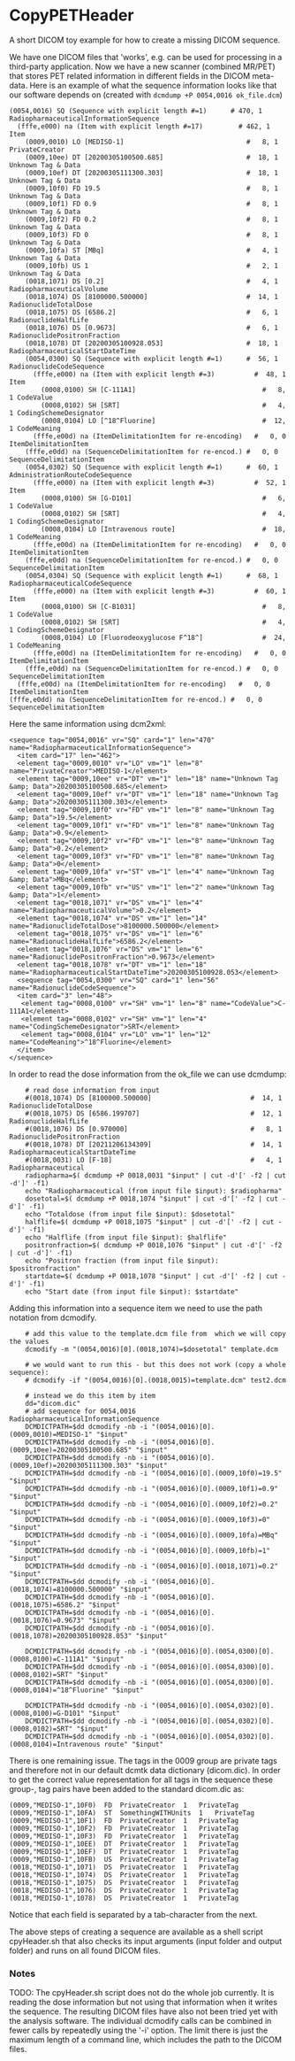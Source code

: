 # CopyPETHeader

A short DICOM toy example for how to create a missing DICOM sequence.

We have one DICOM files that 'works', e.g. can be used for processing in a third-party application. Now we have a new scanner (combined MR/PET) that stores PET related information in different fields in the DICOM meta-data. Here is an example of what the sequence information looks like that our software depends on (created with `dcmdump +P 0054,0016 ok_file.dcm`)

```{text}
(0054,0016) SQ (Sequence with explicit length #=1)      # 470, 1 RadiopharmaceuticalInformationSequence
  (fffe,e000) na (Item with explicit length #=17)         # 462, 1 Item
    (0009,0010) LO [MEDISO-1]                               #   8, 1 PrivateCreator
    (0009,10ee) DT [20200305100500.685]                     #  18, 1 Unknown Tag & Data
    (0009,10ef) DT [20200305111300.303]                     #  18, 1 Unknown Tag & Data
    (0009,10f0) FD 19.5                                     #   8, 1 Unknown Tag & Data
    (0009,10f1) FD 0.9                                      #   8, 1 Unknown Tag & Data
    (0009,10f2) FD 0.2                                      #   8, 1 Unknown Tag & Data
    (0009,10f3) FD 0                                        #   8, 1 Unknown Tag & Data
    (0009,10fa) ST [MBq]                                    #   4, 1 Unknown Tag & Data
    (0009,10fb) US 1                                        #   2, 1 Unknown Tag & Data
    (0018,1071) DS [0.2]                                    #   4, 1 RadiopharmaceuticalVolume
    (0018,1074) DS [8100000.500000]                         #  14, 1 RadionuclideTotalDose
    (0018,1075) DS [6586.2]                                 #   6, 1 RadionuclideHalfLife
    (0018,1076) DS [0.9673]                                 #   6, 1 RadionuclidePositronFraction
    (0018,1078) DT [20200305100928.053]                     #  18, 1 RadiopharmaceuticalStartDateTime
    (0054,0300) SQ (Sequence with explicit length #=1)      #  56, 1 RadionuclideCodeSequence
      (fffe,e000) na (Item with explicit length #=3)          #  48, 1 Item
        (0008,0100) SH [C-111A1]                                #   8, 1 CodeValue
        (0008,0102) SH [SRT]                                    #   4, 1 CodingSchemeDesignator
        (0008,0104) LO [^18^Fluorine]                           #  12, 1 CodeMeaning
      (fffe,e00d) na (ItemDelimitationItem for re-encoding)   #   0, 0 ItemDelimitationItem
    (fffe,e0dd) na (SequenceDelimitationItem for re-encod.) #   0, 0 SequenceDelimitationItem
    (0054,0302) SQ (Sequence with explicit length #=1)      #  60, 1 AdministrationRouteCodeSequence
      (fffe,e000) na (Item with explicit length #=3)          #  52, 1 Item
        (0008,0100) SH [G-D101]                                 #   6, 1 CodeValue
        (0008,0102) SH [SRT]                                    #   4, 1 CodingSchemeDesignator
        (0008,0104) LO [Intravenous route]                      #  18, 1 CodeMeaning
      (fffe,e00d) na (ItemDelimitationItem for re-encoding)   #   0, 0 ItemDelimitationItem
    (fffe,e0dd) na (SequenceDelimitationItem for re-encod.) #   0, 0 SequenceDelimitationItem
    (0054,0304) SQ (Sequence with explicit length #=1)      #  68, 1 RadiopharmaceuticalCodeSequence
      (fffe,e000) na (Item with explicit length #=3)          #  60, 1 Item
        (0008,0100) SH [C-B1031]                                #   8, 1 CodeValue
        (0008,0102) SH [SRT]                                    #   4, 1 CodingSchemeDesignator
        (0008,0104) LO [Fluorodeoxyglucose F^18^]               #  24, 1 CodeMeaning
      (fffe,e00d) na (ItemDelimitationItem for re-encoding)   #   0, 0 ItemDelimitationItem
    (fffe,e0dd) na (SequenceDelimitationItem for re-encod.) #   0, 0 SequenceDelimitationItem
  (fffe,e00d) na (ItemDelimitationItem for re-encoding)   #   0, 0 ItemDelimitationItem
(fffe,e0dd) na (SequenceDelimitationItem for re-encod.) #   0, 0 SequenceDelimitationItem
````

Here the same information using dcm2xml:

```{xml}
<sequence tag="0054,0016" vr="SQ" card="1" len="470" name="RadiopharmaceuticalInformationSequence">
  <item card="17" len="462">
  <element tag="0009,0010" vr="LO" vm="1" len="8" name="PrivateCreator">MEDISO-1</element>
  <element tag="0009,10ee" vr="DT" vm="1" len="18" name="Unknown Tag &amp; Data">20200305100500.685</element>
  <element tag="0009,10ef" vr="DT" vm="1" len="18" name="Unknown Tag &amp; Data">20200305111300.303</element>
  <element tag="0009,10f0" vr="FD" vm="1" len="8" name="Unknown Tag &amp; Data">19.5</element>
  <element tag="0009,10f1" vr="FD" vm="1" len="8" name="Unknown Tag &amp; Data">0.9</element>
  <element tag="0009,10f2" vr="FD" vm="1" len="8" name="Unknown Tag &amp; Data">0.2</element>
  <element tag="0009,10f3" vr="FD" vm="1" len="8" name="Unknown Tag &amp; Data">0</element>
  <element tag="0009,10fa" vr="ST" vm="1" len="4" name="Unknown Tag &amp; Data">MBq</element>
  <element tag="0009,10fb" vr="US" vm="1" len="2" name="Unknown Tag &amp; Data">1</element>
  <element tag="0018,1071" vr="DS" vm="1" len="4" name="RadiopharmaceuticalVolume">0.2</element>
  <element tag="0018,1074" vr="DS" vm="1" len="14" name="RadionuclideTotalDose">8100000.500000</element>
  <element tag="0018,1075" vr="DS" vm="1" len="6" name="RadionuclideHalfLife">6586.2</element>
  <element tag="0018,1076" vr="DS" vm="1" len="6" name="RadionuclidePositronFraction">0.9673</element>
  <element tag="0018,1078" vr="DT" vm="1" len="18" name="RadiopharmaceuticalStartDateTime">20200305100928.053</element>
  <sequence tag="0054,0300" vr="SQ" card="1" len="56" name="RadionuclideCodeSequence">
  <item card="3" len="48">
   <element tag="0008,0100" vr="SH" vm="1" len="8" name="CodeValue">C-111A1</element>
   <element tag="0008,0102" vr="SH" vm="1" len="4" name="CodingSchemeDesignator">SRT</element>
   <element tag="0008,0104" vr="LO" vm="1" len="12" name="CodeMeaning">^18^Fluorine</element>
  </item>
</sequence>
```

In order to read the dose information from the ok_file we can use dcmdump:

```{sh}
    # read dose information from input
    #(0018,1074) DS [8100000.500000]                         #  14, 1 RadionuclideTotalDose
    #(0018,1075) DS [6586.199707]                            #  12, 1 RadionuclideHalfLife
    #(0018,1076) DS [0.970000]                               #   8, 1 RadionuclidePositronFraction
    #(0018,1078) DT [20211206134309]                         #  14, 1 RadiopharmaceuticalStartDateTime
    #(0018,0031) LO [F-18]                                   #   4, 1 Radiopharmaceutical
    radiopharma=$( dcmdump +P 0018,0031 "$input" | cut -d'[' -f2 | cut -d']' -f1)
    echo "Radiopharmaceutical (from input file $input): $radiopharma"
    dosetotal=$( dcmdump +P 0018,1074 "$input" | cut -d'[' -f2 | cut -d']' -f1)
    echo "Totaldose (from input file $input): $dosetotal"
    halflife=$( dcmdump +P 0018,1075 "$input" | cut -d'[' -f2 | cut -d']' -f1)
    echo "Halflife (from input file $input): $halflife"
    positronfraction=$( dcmdump +P 0018,1076 "$input" | cut -d'[' -f2 | cut -d']' -f1)
    echo "Positron fraction (from input file $input): $positronfraction"
    startdate=$( dcmdump +P 0018,1078 "$input" | cut -d'[' -f2 | cut -d']' -f1)
    echo "Start date (from input file $input): $startdate"
```

Adding this information into a sequence item we need to use the path notation from dcmodify.

```{sh}
    # add this value to the template.dcm file from  which we will copy the values
    dcmodify -m "(0054,0016)[0].(0018,1074)=$dosetotal" template.dcm

    # we would want to run this - but this does not work (copy a whole sequence):
    # dcmodify -if "(0054,0016)[0].(0018,0015)=template.dcm" test2.dcm

    # instead we do this item by item
    dd="dicom.dic"
    # add sequence for 0054,0016 RadiopharmaceuticalInformationSequence
    DCMDICTPATH=$dd dcmodify -nb -i "(0054,0016)[0].(0009,0010)=MEDISO-1" "$input"
    DCMDICTPATH=$dd dcmodify -nb -i "(0054,0016)[0].(0009,10ee)=20200305100500.685" "$input"
    DCMDICTPATH=$dd dcmodify -nb -i "(0054,0016)[0].(0009,10ef)=20200305111300.303" "$input"
    DCMDICTPATH=$dd dcmodify -nb -i "(0054,0016)[0].(0009,10f0)=19.5" "$input"
    DCMDICTPATH=$dd dcmodify -nb -i "(0054,0016)[0].(0009,10f1)=0.9" "$input"
    DCMDICTPATH=$dd dcmodify -nb -i "(0054,0016)[0].(0009,10f2)=0.2" "$input"
    DCMDICTPATH=$dd dcmodify -nb -i "(0054,0016)[0].(0009,10f3)=0" "$input"
    DCMDICTPATH=$dd dcmodify -nb -i "(0054,0016)[0].(0009,10fa)=MBq" "$input"
    DCMDICTPATH=$dd dcmodify -nb -i "(0054,0016)[0].(0009,10fb)=1" "$input"
    DCMDICTPATH=$dd dcmodify -nb -i "(0054,0016)[0].(0018,1071)=0.2" "$input"
    DCMDICTPATH=$dd dcmodify -nb -i "(0054,0016)[0].(0018,1074)=8100000.500000" "$input"
    DCMDICTPATH=$dd dcmodify -nb -i "(0054,0016)[0].(0018,1075)=6586.2" "$input"
    DCMDICTPATH=$dd dcmodify -nb -i "(0054,0016)[0].(0018,1076)=0.9673" "$input"
    DCMDICTPATH=$dd dcmodify -nb -i "(0054,0016)[0].(0018,1078)=20200305100928.053" "$input"

    DCMDICTPATH=$dd dcmodify -nb -i "(0054,0016)[0].(0054,0300)[0].(0008,0100)=C-111A1" "$input"
    DCMDICTPATH=$dd dcmodify -nb -i "(0054,0016)[0].(0054,0300)[0].(0008,0102)=SRT" "$input"
    DCMDICTPATH=$dd dcmodify -nb -i "(0054,0016)[0].(0054,0300)[0].(0008,0104)=^18^Fluorine" "$input"

    DCMDICTPATH=$dd dcmodify -nb -i "(0054,0016)[0].(0054,0302)[0].(0008,0100)=G-D101" "$input"
    DCMDICTPATH=$dd dcmodify -nb -i "(0054,0016)[0].(0054,0302)[0].(0008,0102)=SRT" "$input"
    DCMDICTPATH=$dd dcmodify -nb -i "(0054,0016)[0].(0054,0302)[0].(0008,0104)=Intravenous route" "$input"
```

There is one remaining issue. The tags in the 0009 group are private tags and therefore not in our default dcmtk data dictionary (dicom.dic). In order to get the correct value representation for all tags in the sequence these group-, tag pairs have been added to the standard dicom.dic as:

```{txt}
(0009,"MEDISO-1",10F0)	FD	PrivateCreator	1	PrivateTag
(0009,"MEDISO-1",10FA)	ST	SomethingWITHUnits	1	PrivateTag
(0009,"MEDISO-1",10F1)	FD	PrivateCreator	1	PrivateTag
(0009,"MEDISO-1",10F2)	FD	PrivateCreator	1	PrivateTag
(0009,"MEDISO-1",10F3)	FD	PrivateCreator	1	PrivateTag
(0009,"MEDISO-1",10EE)	DT	PrivateCreator	1	PrivateTag
(0009,"MEDISO-1",10EF)	DT	PrivateCreator	1	PrivateTag
(0009,"MEDISO-1",10FB)	US	PrivateCreator	1	PrivateTag
(0018,"MEDISO-1",1071)	DS	PrivateCreator	1	PrivateTag
(0018,"MEDISO-1",1074)	DS	PrivateCreator	1	PrivateTag
(0018,"MEDISO-1",1075)	DS	PrivateCreator	1	PrivateTag
(0018,"MEDISO-1",1076)	DS	PrivateCreator	1	PrivateTag
(0018,"MEDISO-1",1078)	DS	PrivateCreator	1	PrivateTag
```

Notice that each field is separated by a tab-character from the next.


The above steps of creating a sequence are available as a shell script cpyHeader.sh that also checks its input arguments (input folder and output folder) and runs on all found DICOM files.

### Notes

TODO: The cpyHeader.sh script does not do the whole job currently. It is reading the dose information but not using that information when it writes the sequence. The resulting DICOM files have also not been tried yet with the analysis software. The individual dcmodify calls can be combined in fewer calls by repeatedly using the '-i' option. The limit there is just the maximum length of a command line, which includes the path to the DICOM files.